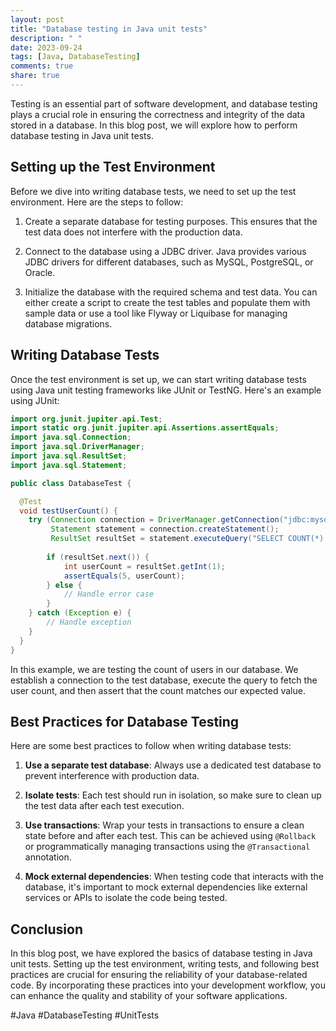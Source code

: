 ```yaml
---
layout: post
title: "Database testing in Java unit tests"
description: " "
date: 2023-09-24
tags: [Java, DatabaseTesting]
comments: true
share: true
---
```


Testing is an essential part of software development, and database testing plays a crucial role in ensuring the correctness and integrity of the data stored in a database. In this blog post, we will explore how to perform database testing in Java unit tests.

## Setting up the Test Environment

Before we dive into writing database tests, we need to set up the test environment. Here are the steps to follow:

1. Create a separate database for testing purposes. This ensures that the test data does not interfere with the production data.

2. Connect to the database using a JDBC driver. Java provides various JDBC drivers for different databases, such as MySQL, PostgreSQL, or Oracle.

3. Initialize the database with the required schema and test data. You can either create a script to create the test tables and populate them with sample data or use a tool like Flyway or Liquibase for managing database migrations.

## Writing Database Tests

Once the test environment is set up, we can start writing database tests using Java unit testing frameworks like JUnit or TestNG. Here's an example using JUnit:

```java
import org.junit.jupiter.api.Test;
import static org.junit.jupiter.api.Assertions.assertEquals;
import java.sql.Connection;
import java.sql.DriverManager;
import java.sql.ResultSet;
import java.sql.Statement;

public class DatabaseTest {

  @Test
  void testUserCount() {
    try (Connection connection = DriverManager.getConnection("jdbc:mysql://localhost:3306/testdb");
         Statement statement = connection.createStatement();
         ResultSet resultSet = statement.executeQuery("SELECT COUNT(*) FROM users")) {
      
        if (resultSet.next()) {
            int userCount = resultSet.getInt(1);
            assertEquals(5, userCount);
        } else {
            // Handle error case
        }
    } catch (Exception e) {
        // Handle exception
    }
  }
}
```

In this example, we are testing the count of users in our database. We establish a connection to the test database, execute the query to fetch the user count, and then assert that the count matches our expected value.

## Best Practices for Database Testing

Here are some best practices to follow when writing database tests:

1. **Use a separate test database**: Always use a dedicated test database to prevent interference with production data.

2. **Isolate tests**: Each test should run in isolation, so make sure to clean up the test data after each test execution.

3. **Use transactions**: Wrap your tests in transactions to ensure a clean state before and after each test. This can be achieved using `@Rollback` or programmatically managing transactions using the `@Transactional` annotation.

4. **Mock external dependencies**: When testing code that interacts with the database, it's important to mock external dependencies like external services or APIs to isolate the code being tested.

## Conclusion

In this blog post, we have explored the basics of database testing in Java unit tests. Setting up the test environment, writing tests, and following best practices are crucial for ensuring the reliability of your database-related code. By incorporating these practices into your development workflow, you can enhance the quality and stability of your software applications.

#Java #DatabaseTesting #UnitTests